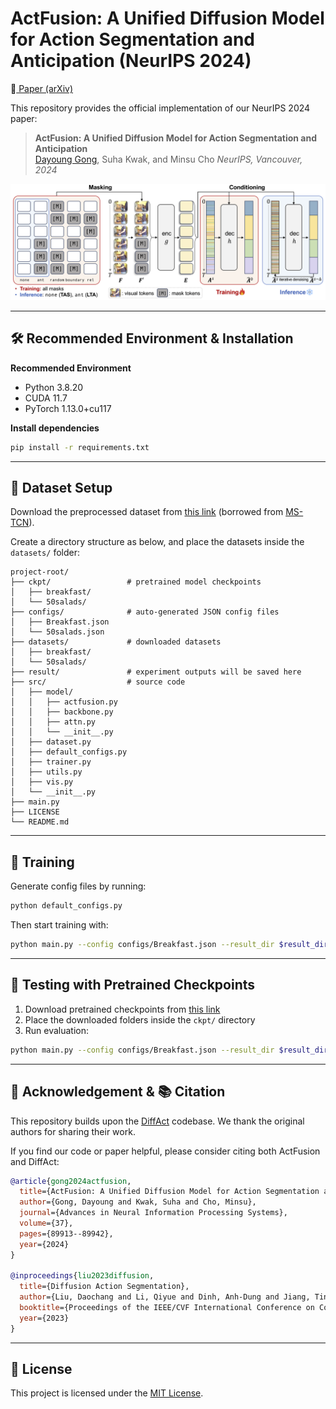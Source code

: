 # ActFusion: A Unified Diffusion Model for Action Segmentation and Anticipation (NeurIPS 2024)

📄[ Paper (arXiv)](https://arxiv.org/abs/2412.04353)

This repository provides the official implementation of our NeurIPS 2024 paper:

> **ActFusion: A Unified Diffusion Model for Action Segmentation and Anticipation** <br>
> [Dayoung Gong](https://gongda0e.github.io/), Suha Kwak, and Minsu Cho
> *NeurIPS, Vancouver, 2024*

<p align="center">
  <img src="assets/pipeline.png" alt="An Overview of ActFusion" />
</p>

---

## 🛠️ Recommended Environment & Installation

**Recommended Environment**  
- Python 3.8.20  
- CUDA 11.7  
- PyTorch 1.13.0+cu117  

**Install dependencies**
```bash
pip install -r requirements.txt
```

---

## 📁 Dataset Setup

Download the preprocessed dataset from [this link](https://mega.nz/file/O6wXlSTS#wcEoDT4Ctq5HRq_hV-aWeVF1_JB3cacQBQqOLjCIbc8) (borrowed from [MS-TCN](https://github.com/yabufarha/ms-tcn)).

Create a directory structure as below, and place the datasets inside the `datasets/` folder:

```
project-root/
├── ckpt/                 # pretrained model checkpoints
│   ├── breakfast/
│   └── 50salads/
├── configs/              # auto-generated JSON config files
│   ├── Breakfast.json
│   └── 50salads.json
├── datasets/             # downloaded datasets
│   ├── breakfast/
│   └── 50salads/
├── result/               # experiment outputs will be saved here
├── src/                  # source code
│   ├── model/
│   │   ├── actfusion.py
│   │   ├── backbone.py
│   │   ├── attn.py
│   │   └── __init__.py
│   ├── dataset.py
│   ├── default_configs.py
│   ├── trainer.py
│   ├── utils.py
│   ├── vis.py
│   └── __init__.py
├── main.py
├── LICENSE
└── README.md
```

---

## 🚀 Training

Generate config files by running:

```bash
python default_configs.py
```

Then start training with:

```bash
python main.py --config configs/Breakfast.json --result_dir $result_dir --split $split_num
```

---

## 🧪 Testing with Pretrained Checkpoints

1. Download pretrained checkpoints from [this link](https://drive.google.com/drive/u/1/folders/1Rnb4ZcpujFsQKeBpi4ZhZROc6RDSRlsg)
2. Place the downloaded folders inside the `ckpt/` directory
3. Run evaluation:

```bash
python main.py --config configs/Breakfast.json --result_dir $result_dir --split $split_num --test --ckpt
```

---

## 🙏 Acknowledgement & 📚 Citation

This repository builds upon the [DiffAct](https://github.com/Finspire13/DiffAct) codebase. We thank the original authors for sharing their work.

If you find our code or paper helpful, please consider citing both ActFusion and DiffAct:

```bibtex
@article{gong2024actfusion,
  title={ActFusion: A Unified Diffusion Model for Action Segmentation and Anticipation},
  author={Gong, Dayoung and Kwak, Suha and Cho, Minsu},
  journal={Advances in Neural Information Processing Systems},
  volume={37},
  pages={89913--89942},
  year={2024}
}

@inproceedings{liu2023diffusion,
  title={Diffusion Action Segmentation},
  author={Liu, Daochang and Li, Qiyue and Dinh, Anh-Dung and Jiang, Tingting and Shah, Mubarak and Xu, Chang},
  booktitle={Proceedings of the IEEE/CVF International Conference on Computer Vision (ICCV)},
  year={2023}
}
```

---

## 📄 License

This project is licensed under the [MIT License](./LICENSE).
